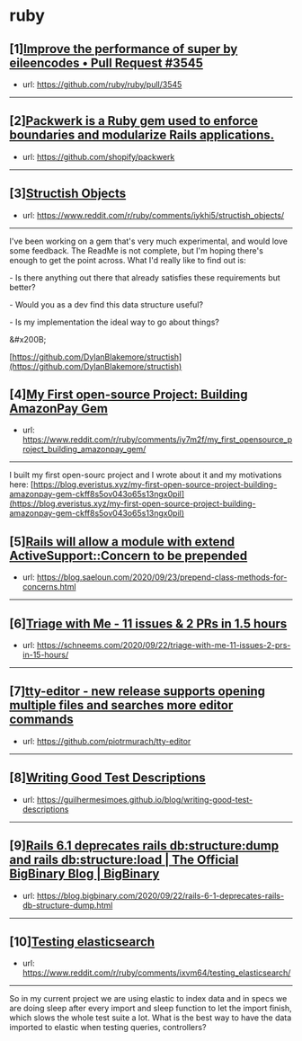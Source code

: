 # ruby
## [1][Improve the performance of super by eileencodes • Pull Request #3545](https://www.reddit.com/r/ruby/comments/iyp7rz/improve_the_performance_of_super_by_eileencodes/)
- url: https://github.com/ruby/ruby/pull/3545
---

## [2][Packwerk is a Ruby gem used to enforce boundaries and modularize Rails applications.](https://www.reddit.com/r/ruby/comments/iyfrz7/packwerk_is_a_ruby_gem_used_to_enforce_boundaries/)
- url: https://github.com/shopify/packwerk
---

## [3][Structish Objects](https://www.reddit.com/r/ruby/comments/iykhi5/structish_objects/)
- url: https://www.reddit.com/r/ruby/comments/iykhi5/structish_objects/
---
I've been working on a gem that's very much experimental, and would love some feedback. The ReadMe is not complete, but I'm hoping there's enough to get the point across. What I'd really like to find out is:

\- Is there anything out there that already satisfies these requirements but better?

\- Would you as a dev find this data structure useful?

\- Is my implementation the ideal way to go about things?

&amp;#x200B;

[https://github.com/DylanBlakemore/structish](https://github.com/DylanBlakemore/structish)
## [4][My First open-source Project: Building AmazonPay Gem](https://www.reddit.com/r/ruby/comments/iy7m2f/my_first_opensource_project_building_amazonpay_gem/)
- url: https://www.reddit.com/r/ruby/comments/iy7m2f/my_first_opensource_project_building_amazonpay_gem/
---
I built my first open-sourc project and I wrote about it and my motivations here: [https://blog.everistus.xyz/my-first-open-source-project-building-amazonpay-gem-ckff8s5ov043o65s13ngx0pil](https://blog.everistus.xyz/my-first-open-source-project-building-amazonpay-gem-ckff8s5ov043o65s13ngx0pil)
## [5][Rails will allow a module with extend ActiveSupport::Concern to be prepended](https://www.reddit.com/r/ruby/comments/iy91jy/rails_will_allow_a_module_with_extend/)
- url: https://blog.saeloun.com/2020/09/23/prepend-class-methods-for-concerns.html
---

## [6][Triage with Me - 11 issues &amp; 2 PRs in 1.5 hours](https://www.reddit.com/r/ruby/comments/ixrqh4/triage_with_me_11_issues_2_prs_in_15_hours/)
- url: https://schneems.com/2020/09/22/triage-with-me-11-issues-2-prs-in-15-hours/
---

## [7][tty-editor - new release supports opening multiple files and searches more editor commands](https://www.reddit.com/r/ruby/comments/ixyq3n/ttyeditor_new_release_supports_opening_multiple/)
- url: https://github.com/piotrmurach/tty-editor
---

## [8][Writing Good Test Descriptions](https://www.reddit.com/r/ruby/comments/ixtuar/writing_good_test_descriptions/)
- url: https://guilhermesimoes.github.io/blog/writing-good-test-descriptions
---

## [9][Rails 6.1 deprecates rails db:structure:dump and rails db:structure:load | The Official BigBinary Blog | BigBinary](https://www.reddit.com/r/ruby/comments/ixjs28/rails_61_deprecates_rails_dbstructuredump_and/)
- url: https://blog.bigbinary.com/2020/09/22/rails-6-1-deprecates-rails-db-structure-dump.html
---

## [10][Testing elasticsearch](https://www.reddit.com/r/ruby/comments/ixvm64/testing_elasticsearch/)
- url: https://www.reddit.com/r/ruby/comments/ixvm64/testing_elasticsearch/
---
So in my current project we are using elastic to index data and in specs we are doing sleep after every import and sleep function to let the import finish, which slows the whole test suite a lot. What is the best way to have the data imported to elastic when testing queries, controllers?
